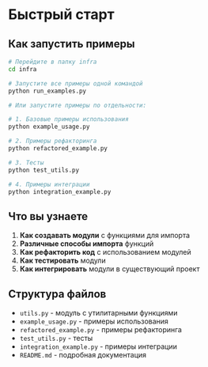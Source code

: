 # Быстрый старт

## Как запустить примеры

```bash
# Перейдите в папку infra
cd infra

# Запустите все примеры одной командой
python run_examples.py

# Или запустите примеры по отдельности:

# 1. Базовые примеры использования
python example_usage.py

# 2. Примеры рефакторинга
python refactored_example.py

# 3. Тесты
python test_utils.py

# 4. Примеры интеграции
python integration_example.py
```

## Что вы узнаете

1. **Как создавать модули** с функциями для импорта
2. **Различные способы импорта** функций
3. **Как рефакторить код** с использованием модулей
4. **Как тестировать** модули
5. **Как интегрировать** модули в существующий проект

## Структура файлов

- `utils.py` - модуль с утилитарными функциями
- `example_usage.py` - примеры использования
- `refactored_example.py` - примеры рефакторинга
- `test_utils.py` - тесты
- `integration_example.py` - примеры интеграции
- `README.md` - подробная документация
